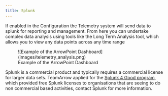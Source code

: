 ```yaml
---
title: Splunk
---
```


If enabled in the Configuration the Telemetry system will send data to splunk for reporting and management. From here you can undertake complex data analysis using tools like the Long Term Analysis tool, which allows you to view any data points across any time range

<figure markdown>
![Example of the ArrowPoint Dashboard](images/telemetry_analysis.png)
<figcaption>Example of the ArrowPoint Dashboard</figcaption>
</figure>

Splunk is a commercial product and typically requires a commercial license for larger data sets. TeamArrow applied for the [Splunk 4 Good program](https://www.splunk.com/), which provided free Splunk licenses to organisations that are seeing to do non commercial based activities, contact Splunk for more information.